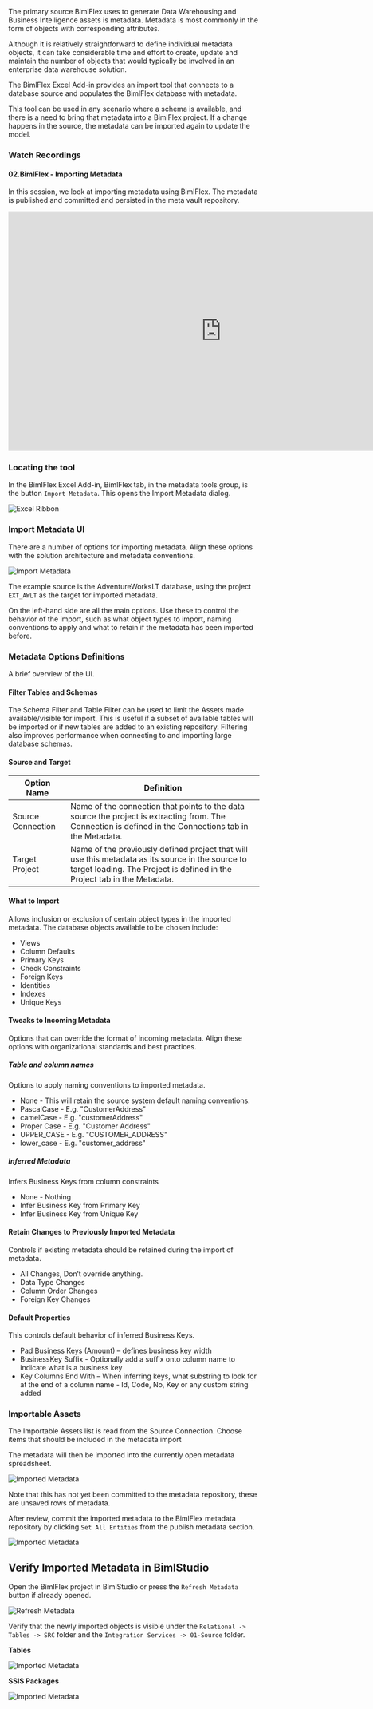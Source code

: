 The primary source BimlFlex uses to generate Data Warehousing and Business Intelligence assets is metadata. Metadata is most commonly in the form of objects with corresponding attributes. 

Although it is relatively straightforward to define individual metadata objects, it can take considerable time and effort to create, update and maintain the number of objects that would typically be involved in an enterprise data warehouse solution.

The BimlFlex Excel Add-in provides an import tool that connects to a database source and populates the BimlFlex database with metadata. 

This tool can be used in any scenario where a schema is available, and there is a need to bring that metadata into a BimlFlex project. If a change happens in the source, the metadata can be imported again to update the model.

### Watch Recordings

#### 02.BimlFlex - Importing Metadata 
In this session, we look at importing metadata using BimlFlex. The metadata is published and committed and persisted in the meta vault repository.

<iframe width="853" height="480" src="https://www.youtube.com/embed/dWRIassNVTs?rel=0" frameborder="0" allowfullscreen></iframe>


### Locating the tool

In the BimlFlex Excel Add-in, BimlFlex tab, in the metadata tools group, is the button `Import Metadata`. This opens the Import Metadata dialog. 

![Excel Ribbon](https://varigencecom.blob.core.windows.net/walkthroughs/bimlflex_ss_v5_excel_ribbon.png "Excel Ribbon")

### Import Metadata UI

There are a number of options for importing metadata. Align these options with the solution architecture and metadata conventions.

![Import Metadata](https://varigencecom.blob.core.windows.net/walkthroughs/bimlflex_ss_v5_excel_import_metadata.png "Import Metadata")

The example source is the AdventureWorksLT database, using the project `EXT_AWLT` as the target for imported metadata.

On the left-hand side are all the main options. Use these to control the behavior of the import, such as what object types to import, naming conventions to apply and what to retain if the metadata has been imported before.

### Metadata Options Definitions

A brief overview of the UI.

#### Filter Tables and Schemas

The Schema Filter and Table Filter can be used to limit the Assets made available/visible for import. This is useful if a subset of available tables will be imported or if new tables are added to an existing repository. Filtering also improves performance when connecting to and importing large database schemas.

#### Source and Target

<table id="Classes" class="ItemList">
<thead>
<tr><th>Option Name</th><th>Definition</th></tr>
</thead>
<tbody>
<tr><td>Source Connection</td><td>Name of the connection that points to the data source the project is extracting from. The Connection is defined in the Connections tab in the Metadata.</td></tr>
<tr><td>Target Project</td><td>Name of the previously defined project that will use this metadata as its source in the source to target loading. The Project is defined in the Project tab in the Metadata.</td></tr>
</tbody>
</table>

#### What to Import

Allows inclusion or exclusion of certain object types in the imported metadata. The database objects available to be chosen include:

* Views
* Column Defaults
* Primary Keys
* Check Constraints
* Foreign Keys
* Identities
* Indexes
* Unique Keys

#### Tweaks to Incoming Metadata

Options that can override the format of incoming metadata. Align these options with organizational standards and best practices.

##### Table and column names

Options to apply naming conventions to imported metadata.

* None - This will retain the source system default naming conventions.
* PascalCase - E.g. "CustomerAddress"
* camelCase - E.g. "customerAddress"
* Proper Case - E.g. "Customer Address"
* UPPER\_CASE - E.g. "CUSTOMER\_ADDRESS"
* lower\_case - E.g. "customer\_address"

##### Inferred Metadata

Infers Business Keys from column constraints

* None - Nothing
* Infer Business Key from Primary Key
* Infer Business Key from Unique Key

#### Retain Changes to Previously Imported Metadata

Controls if existing metadata should be retained during the import of metadata.

* All Changes, Don’t override anything.
* Data Type Changes
* Column Order Changes
* Foreign Key Changes

#### Default Properties

This controls default behavior of inferred Business Keys.

* Pad Business Keys (Amount) – defines business key width
* BusinessKey Suffix - Optionally add a suffix onto column name to indicate what is a business key
* Key Columns End With – When inferring keys, what substring to look for at the end of a column name - Id, Code, No, Key or any custom string added

### Importable Assets

The Importable Assets list is read from the Source Connection. Choose items that should be included in the metadata import

The metadata will then be imported into the currently open metadata spreadsheet.

![Imported Metadata](https://varigencecom.blob.core.windows.net/walkthroughs/bimlflex_ss_v5_excel_imported_metadata_list.png "Imported Metadata")

Note that this has not yet been committed to the metadata repository, these are unsaved rows of metadata.

After review, commit the imported metadata to the BimlFlex metadata repository by clicking `Set All Entities` from the publish metadata section.

![Imported Metadata](https://varigencecom.blob.core.windows.net/walkthroughs/bimlflex_ss_v5_excel_set_all_entities.png "Imported Metadata")

## Verify Imported Metadata in BimlStudio

Open the BimlFlex project in BimlStudio or press the `Refresh Metadata` button if already opened.

![Refresh Metadata](https://varigencecom.blob.core.windows.net/walkthroughs/bimlflex_ss_v5_refresh_metadata.png "Refresh Metadata")

Verify that the newly imported objects is visible under the `Relational -> Tables -> SRC` folder and the `Integration Services -> 01-Source` folder.

**Tables**

![Imported Metadata](https://varigencecom.blob.core.windows.net/walkthroughs/bimlflex_ss_v5_imported_metadata_logical_view.png "Imported Metadata")

**SSIS Packages**

![Imported Metadata](https://varigencecom.blob.core.windows.net/walkthroughs/bimlflex_ss_v5_imported_metadata_packages.png "Imported Metadata")


